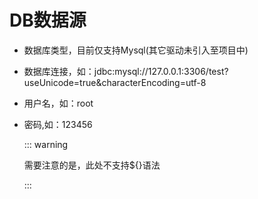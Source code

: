 # DB数据源

- 数据库类型，目前仅支持Mysql(其它驱动未引入至项目中)

- 数据库连接，如：jdbc:mysql://127.0.0.1:3306/test?useUnicode=true&characterEncoding=utf-8

- 用户名，如：root

- 密码,如：123456

  ::: warning

  需要注意的是，此处不支持${}语法

  :::
